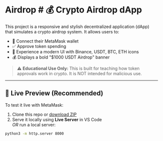# Airdrop  # 💰 Crypto Airdrop dApp

This project is a responsive and stylish decentralized application (dApp) that simulates a crypto airdrop system. It allows users to:

- 🔗 Connect their MetaMask wallet  
- ✅ Approve token spending  
- 🎨 Experience a modern UI with Binance, USDT, BTC, ETH icons  
- 💰 Displays a bold "$1000 USDT Airdrop" banner

> ⚠️ **Educational Use Only:** This is built for teaching how token approvals work in crypto. It is NOT intended for malicious use.

---

## 🚀 Live Preview (Recommended)

To test it live with MetaMask:

1. Clone this repo or [download ZIP](https://github.com/ranjeetbagde/airdrop/archive/refs/heads/main.zip)
2. Serve it locally using **Live Server** in VS Code  
   _OR_ run a local server:

```bash
python3 -m http.server 8000
